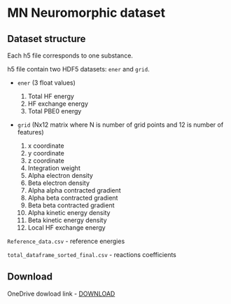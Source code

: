 # MN Neuromorphic dataset

## Dataset structure
Each h5 file corresponds to one substance.

h5 file contain two HDF5 datasets: `ener` and `grid`.

- `ener` (3 float values)
    1.  Total HF energy
    2.  HF exchange energy
    3.  Total PBE0 energy

- `grid` (Nx12 matrix where N is number of grid points and 12 is number of features)
    1. x coordinate
    2. y coordinate
    3. z coordinate
    4. Integration weight
    5. Alpha electron density
    6. Beta electron density
    7. Alpha alpha contracted gradient
    8. Alpha beta contracted gradient
    9. Beta beta contracted gradient
    10. Alpha kinetic energy density
    11. Beta kinetic energy density
    12. Local HF exchange energy
    
`Reference_data.csv` - reference energies

`total_dataframe_sorted_final.csv` - reactions coefficients

## Download
OneDrive dowload link - [DOWNLOAD](https://1drv.ms/u/s!AgdbSNqMtbhRgcYREkBwLcfoyQ1CNg?e=AIU3T8)
